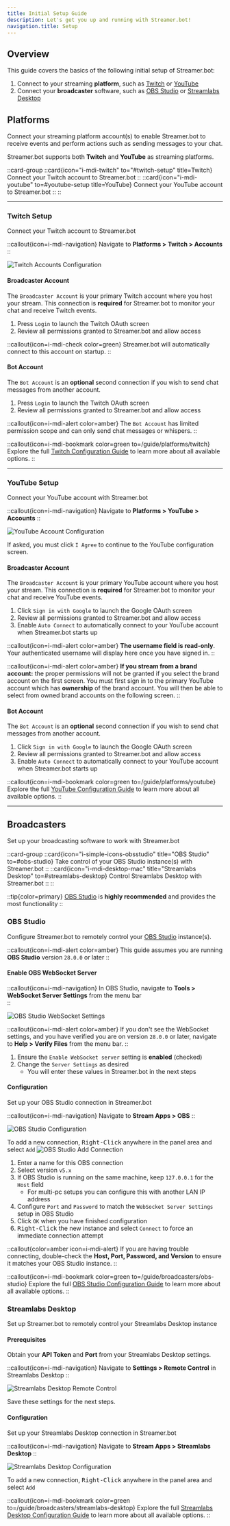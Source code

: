 ```yaml
---
title: Initial Setup Guide
description: Let's get you up and running with Streamer.bot!
navigation.title: Setup
---
```


## Overview

This guide covers the basics of the following initial setup of Streamer.bot:

1. Connect to your streaming **platform**, such as [Twitch](https://twitch.tv) or [YouTube](https://youtube.com)
2. Connect your **broadcaster** software, such as [OBS Studio](https://obsproject.com) or [Streamlabs Desktop](https://streamlabs.com)


## Platforms
Connect your streaming platform account(s) to enable Streamer.bot to receive events and perform actions such as sending messages to your chat.

Streamer.bot supports both **Twitch** and **YouTube** as streaming platforms.

::card-group
  ::card{icon="i-mdi-twitch" to="#twitch-setup" title=Twitch}
  Connect your Twitch account to Streamer.bot
  ::
  ::card{icon="i-mdi-youtube" to=#youtube-setup title=YouTube}
  Connect your YouTube account to Streamer.bot
  ::
::

---

### Twitch Setup
Connect your Twitch account to Streamer.bot

::callout{icon=i-mdi-navigation}
Navigate to **Platforms > Twitch > Accounts**
::

![Twitch Accounts Configuration](assets/twitch-accounts.png)

#### Broadcaster Account
The `Broadcaster Account` is your primary Twitch account where you host your stream. This connection is **required** for Streamer.bot to monitor your chat and receive Twitch events.

1. Press `Login` to launch the Twitch OAuth screen
2. Review all permissions granted to Streamer.bot and allow access

::callout{icon=i-mdi-check color=green}
Streamer.bot will automatically connect to this account on startup.
::

#### Bot Account
The `Bot Account` is an **optional** second connection if you wish to send chat messages from another account.

1. Press `Login` to launch the Twitch OAuth screen
2. Review all permissions granted to Streamer.bot and allow access

::callout{icon=i-mdi-alert color=amber}
The `Bot Account` has limited permission scope and can only send chat messages or whispers.
::

::callout{icon=i-mdi-bookmark color=green to=/guide/platforms/twitch}
Explore the full [Twitch Configuration Guide](/guide/platforms/twitch) to learn more about all available options.
::

---

### YouTube Setup
Connect your YouTube account with Streamer.bot

::callout{icon=i-mdi-navigation}
Navigate to **Platforms > YouTube > Accounts**
::

![YouTube Account Configuration](assets/youtube-accounts.png)


If asked, you must click `I Agree` to continue to the YouTube configuration screen.

#### Broadcaster Account
The `Broadcaster Account` is your primary YouTube account where you host your stream. This connection is **required** for Streamer.bot to monitor your chat and receive YouTube events.

1. Click `Sign in with Google` to launch the Google OAuth screen
2. Review all permissions granted to Streamer.bot and allow access
3. Enable `Auto Connect` to automatically connect to your YouTube account when Streamer.bot starts up

::callout{icon=i-mdi-alert color=amber}
**The username field is read-only**. Your authenticated username will display here once you have signed in.
::

::callout{icon=i-mdi-alert color=amber}
**If you stream from a brand account:** the proper permissions will not be granted if you select the brand account on the first screen.
You must first sign in to the primary YouTube account which has **ownership** of the brand account.
You will then be able to select from owned brand accounts on the following screen.
::

#### Bot Account
The `Bot Account` is an **optional** second connection if you wish to send chat messages from another account.

1. Click `Sign in with Google` to launch the Google OAuth screen
2. Review all permissions granted to Streamer.bot and allow access
3. Enable `Auto Connect` to automatically connect to your YouTube account when Streamer.bot starts up

::callout{icon=i-mdi-bookmark color=green to=/guide/platforms/youtube}
Explore the full [YouTube Configuration Guide](/guide/platforms/youtube) to learn more about all available options.
::

---

## Broadcasters
Set up your broadcasting software to work with Streamer.bot

::card-group
  ::card{icon="i-simple-icons-obsstudio" title="OBS Studio" to=#obs-studio}
  Take control of your OBS Studio instance(s) with Streamer.bot
  ::
  ::card{icon="i-mdi-desktop-mac" title="Streamlabs Desktop" to=#streamlabs-desktop}
  Control Streamlabs Desktop with Streamer.bot
  ::
::

::tip{color=primary}
[OBS Studio](#obs-studio) is **highly recommended** and provides the most functionality
::

### OBS Studio
Configure Streamer.bot to remotely control your [OBS Studio](https://obsproject.com) instance(s).

::callout{icon=i-mdi-alert color=amber}
This guide assumes you are running **OBS Studio** version `28.0.0` or later
::

#### Enable OBS WebSocket Server

::callout{icon=i-mdi-navigation}
In OBS Studio, navigate to **Tools > WebSocket Server Settings** from the menu bar<br/>
::

![OBS Studio WebSocket Settings](assets/obs-studio-websocket-settings.png)

::callout{icon=i-mdi-alert color=amber}
If you don't see the WebSocket settings, and you have verified you are on version `28.0.0` or later, navigate to **Help > Verify Files** from the menu bar.
::

1. Ensure the `Enable WebSocket server` setting is **enabled** (checked)
2. Change the `Server Settings` as desired
    - You will enter these values in Streamer.bot in the next steps


#### Configuration
Set up your OBS Studio connection in Streamer.bot

::callout{icon=i-mdi-navigation}
Navigate to **Stream Apps > OBS**
::

![OBS Studio Configuration](assets/obs-studio.png)

To add a new connection, <kbd>Right-Click</kbd> anywhere in the panel area and select `Add`
![OBS Studio Add Connection](assets/obs-studio-add-connection.png)

1. Enter a name for this OBS connection
2. Select version `v5.x`
3. If OBS Studio is running on the same machine, keep `127.0.0.1` for the `Host` field
    - For multi-pc setups you can configure this with another LAN IP address
4. Configure `Port` and `Password` to match the `WebSocket Server Settings` setup in OBS Studio
5. Click `OK` when you have finished configuration
6. <kbd>Right-Click</kbd> the new instance and select `Connect` to force an immediate connection attempt

::callout{color=amber icon=i-mdi-alert}
If you are having trouble connecting, double-check the **Host, Port, Password, and Version** to ensure it matches your OBS Studio instance.
::

::callout{icon=i-mdi-bookmark color=green to=/guide/broadcasters/obs-studio}
Explore the full [OBS Studio Configuration Guide](/guide/broadcasters/obs-studio) to learn more about all available options.
::

### Streamlabs Desktop
Set up Streamer.bot to remotely control your Streamlabs Desktop instance

#### Prerequisites
Obtain your **API Token** and **Port** from your Streamlabs Desktop settings.

::callout{icon=i-mdi-navigation}
Navigate to **Settings > Remote Control** in Streamlabs Desktop
::

![Streamlabs Desktop Remote Control](https://contenthub-cdn.streamlabs.com/static/imgs/mceclip2-360005539093.png)

Save these settings for the next steps.

#### Configuration
Set up your Streamlabs Desktop connection in Streamer.bot

::callout{icon=i-mdi-navigation}
Navigate to **Stream Apps > Streamlabs Desktop**
::

![Streamlabs Desktop Configuration](assets/streamlabs-desktop.png)

To add a new connection, <kbd>Right-Click</kbd> anywhere in the panel area and select `Add`

::callout{icon=i-mdi-bookmark color=green to=/guide/broadcasters/streamlabs-desktop}
Explore the full [Streamlabs Desktop Configuration Guide](/guide/broadcasters/streamlabs-desktop) to learn more about all available options.
::